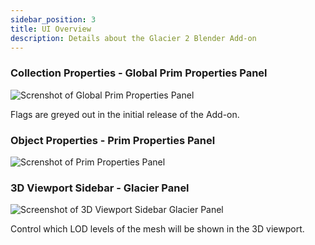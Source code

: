 ```yaml
---
sidebar_position: 3
title: UI Overview
description: Details about the Glacier 2 Blender Add-on
---
```


### Collection Properties - Global Prim Properties Panel

![Screnshot of Global Prim Properties Panel](/media/blender/ui_overview/blender_global_prim_properties.png)

Flags are greyed out in the initial release of the Add-on.

### Object Properties - Prim Properties Panel

![Screnshot of Prim Properties Panel](/media/blender/ui_overview/blender_prim_properties.png)

### 3D Viewport Sidebar - Glacier Panel

![Screenshot of 3D Viewport Sidebar Glacier Panel](/media/blender/ui_overview/blender_3d_viewport_sidebar.png)

Control which LOD levels of the mesh will be shown in the 3D viewport.
